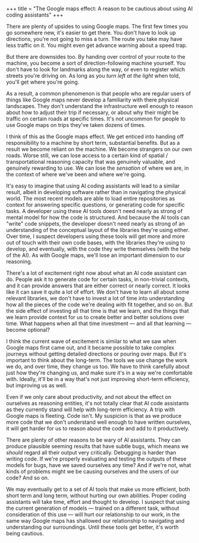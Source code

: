 +++
title = "The Google maps effect: A reason to be cautious about using AI coding assistants"
+++

There are plenty of upsides to using Google maps. The first few times you go somewhere new, it's
easier to get there. You don't have to look up directions, you're not going to miss a turn. The
route you take may have less traffic on it. You might even get advance warning about a speed trap.

But there are downsides too. By handing over control of your route to the machine, you become a sort
of direction-following machine yourself. You don't have to look for landmarks along the way, or even
to register which streets you're driving on. As long as you _turn left at the light_ when told,
you'll get where you're going.

As a result, a common phenomenon is that people who are regular users of things like Google maps
never develop a familiarity with there physical landscapes. They don't understand the infrastructure
well enough to reason about how to adjust their trip if necessary, or about why their might be
traffic on certain roads at specific times. It's not uncommon for people to use Google maps on trips
they've taken dozens of times.

I think of this as the Google maps effect. We get enticed into handing off responsibility to a
machine by short term, substantial benefits. But as a result we become reliant on the machine. We
become strangers on our own roads. Worse still, we can lose access to a certain kind of spatial /
transportational reasoning capacity that was genuinely valuable, and genuinely rewarding to use. We
can lose the _sensation_ of where we are, in the context of where we've been and where we're going.

It's easy to imagine that using AI coding assistants will lead to a similar result, albeit in
developing software rather than in navigating the physical world. The most recent models are able to
load entire repositories as context for answering specific questions, or generating code for
specific tasks. A developer using these AI tools doesn't need nearly as strong of mental model for
how the code is structured. And because the AI tools can "write" code snippets, the developer
doesn't need nearly as strong of an understanding of the conceptual layout of the libraries they're
using either. Over time, I suspect developers using these tools will get more and more out of touch
with their own code bases, with the libraries they're using to develop, and eventually, with the
code they write themselves (with the help of the AI). As with Google maps, we'll lose an important
dimension to our reasoning.

There's a lot of excitement right now about what an AI code assistant can do. People ask it to
generate code for certain tasks, in non-trivial contexts, and it can provide answers that are either
correct or nearly correct. It looks like it can save it quite a lot of effort. We don't have to
learn all about some relevant libraries, we don't have to invest a lot of time into understanding
how all the pieces of the code we're dealing with fit together, and so on. But the side effect of
investing all that time is that we learn, and the things that we learn provide context for us to
create better and better solutions over time. What happens when all that time investment &mdash; and
all that learning &mdash; become optional?

I think the current wave of excitement is similar to what we saw when Google maps first came out,
and it became possible to take complex journeys without getting detailed directions or pouring over
maps. But it's important to think about the long-term. The tools we use change the work we do, and
over time, they change us too. We have to think carefully about just how they're changing us, and
make sure it's in a way we're comfortable with. Ideally, it'll be in a way that's not just improving
short-term efficiency, but improving us as well.

Even if we only care about productivity, and not about the effect on ourselves as reasoning
entities, it's not totally clear that AI code assistants as they currently stand will help with
long-term efficiency. A trip with Google maps is fleeting. Code isn't. My suspicion is that as we
produce more code that we don't understand well enough to have written ourselves, it will get harder
for us to reason about the code and add to it productively.

There are plenty of other reasons to be wary of AI assistants. They can produce plausible seeming
results that have subtle bugs, which means we _should_ regard all their output very critically.
Debugging is harder than writing code. If we're properly evaluating and testing the outputs of these
models for bugs, have we saved ourselves any time? And if we're not, what kinds of problems might we
be causing ourselves and the users of our code? And so on.

We may eventually get to a set of AI tools that make us more efficient, both short term and long
term, without hurting our own abilities. Proper coding assistants will take time, effort and thought
to develop. I suspect that using the current generation of models &mdash; trained on a different
task, without consideration of this use &mdash; will hurt our relationship to our work, in the same
way Google maps has shallowed our relationship to navigating and understanding our surroundings.
Until these tools get better, it's worth being cautious.
